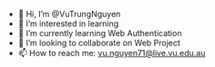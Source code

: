 - 👋 Hi, I’m @VuTrungNguyen
- 👀 I’m interested in learning
- 🌱 I’m currently learning Web Authentication
- 💞️ I’m looking to collaborate on Web Project
- 📫 How to reach me: vu.nguyen71@live.vu.edu.au

<!---
VuTrungNguyen/VuTrungNguyen is a ✨ special ✨ repository because its `README.md` (this file) appears on your GitHub profile.
You can click the Preview link to take a look at your changes.
--->
